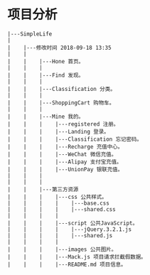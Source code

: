 # 项目分析

    |---SimpleLife
    |
    |    |---修改时间 2018-09-18 13:35
    |    |   
    |    |    |---Hone 首页。
    |    |    |   
    |    |    |---Find 发现。
    |    |    |   
    |    |    |---Classification 分类。
    |    |    |    
    |    |    |---ShoppingCart 购物车。
    |    |    |    
    |    |    |---Mine 我的。
    |    |    |    |---registered 注册。
    |    |    |    |---Landing 登录。 
    |    |    |    |---Classification 忘记密码。
    |    |    |    |---Recharge 充值中心。  
    |    |    |    |---WeChat 微信充值。  
    |    |    |    |---Alipay 支付宝充值。
    |    |    |    |---UnionPay 银联充值。
    |    |    |    
    |    |    |  
    |    |    |---第三方资源
    |    |    |    |---css 公共样式。
    |    |    |    |    |---base.css
    |    |    |    |    |---shared.css
    |    |    |    |
    |    |    |    |---script 公共JavaScript。
    |    |    |    |    |---jQuery.3.2.1.js
    |    |    |    |    |---shared.js
    |    |    |    |
    |    |    |    |---images 公共图片。
    |    |    |    |---Mack.js 项目请求拦截假数据。
    |    |    |    |---README.md 项目信息。
